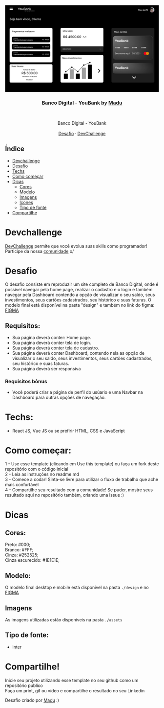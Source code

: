 <br />
<p align="center">
    <img src="/design/Dashboard.png" alt="Logo" width="1000">

  <h3 align="center">Banco Digital - YouBank by <a href="https://www.linkedin.com/in/emmanuel-messias-535621127/">Madu</a></h3>
 <br />

<p align="center">
     Banco Digital - YouBank
       <br/>
    <br/>
    <a href="https://github.com/Maahjx/YouBank">Desafio</a>
    ·
    <a href="https://www.devchallenge.com.br/">DevChallenge</a>
  </p>
</p>

## Índice

* [Devchallenge](#devchallenge) 
* [Desafio](#desafio)
* [Techs](#techs)
* [Como começar](#como-começar)
* [Dicas](#dicas)  
  * [Cores](#cores)
  * [Modelo](#modelo)
  * [Imagens](#imagens)
  * [Icones](#icones)
  * [Tipo de fonte](#tipo-de-fonte)
* [Compartilhe](#compartilhe)

# Devchallenge
<a href="https://devchallenge.now.sh/"> DevChallenge</a> permite que você evolua suas skills como programador! Participe da nossa <a href="https://discord.gg/yvYXhGj">comunidade</a> o/

# Desafio
O desafio consiste em reproduzir um site completo de Banco Digital, onde é possível navegar pela home page, realizar o cadastro e o login e também navegar pela Dashboard contendo a opção de visualizar o seu saldo, seus investimentos, seus cartões cadastrados, seu histórico e suas faturas.
O modelo final está disponível na pasta "design" e também no link do figma: <a href="https://www.figma.com/file/IrH9lp39XpdhIMsaU0v9aS/YouBank?node-id=9%3A15"> FIGMA </a>

## Requisitos:
- Sua página deverá conter: Home page.<br>
- Sua página deverá conter tela de login.<br>
- Sua página deverá conter tela de cadastro.<br>
- Sua página deverá conter Dashboard, contendo nela as opção de visualizar o seu saldo, seus investimentos,
 seus cartões cadastrados, seu histórico e suas faturas.<br>
- Sua página deverá ser responsiva

### Requisitos bônus
- Você poderá criar a página de perfil do usúario e uma Navbar na Dashboard para outras opções de navegação.

# Techs: 
- React JS, Vue JS ou se prefirir HTML, CSS e JavaScript

# Como começar:
1 - Use esse template (clicando em Use this template) ou faça um fork deste repositório com o código inicial<br>
2 - Leia as instruções no readme.md<br>
3 - Comece a codar! Sinta-se livre para utilizar o fluxo de trabalho que ache mais confortável<br>
4 - Compartilhe seu resultado com a comunidade! Se puder, mostre seus resultado aqui no repositório também, criando uma Issue :)<br>

# Dicas

## Cores:
Preto: #000; <br/>
Branco: #FFF;<br/>
Cinza: #252525;<br/>
Cinza escurecido: #1E1E1E;

## Modelo:
O modelo final desktop e mobile está disponível na pasta `./design` e no <a href="https://www.figma.com/file/IrH9lp39XpdhIMsaU0v9aS/YouBank?node-id=12%3A59">FIGMA</a>

## Imagens
As imagens utilizadas estão disponíveis na pasta `./assets`

## Tipo de fonte:
- Inter

# Compartilhe!
Inicie seu projeto utilizando esse template no seu github como um repositório público<br>
Faça um print, gif ou vídeo e compartilhe o resultado no seu Linkedin<br>

Desafio criado por  <a href="https://www.linkedin.com/in/maahjx/">Madu</a> :)

